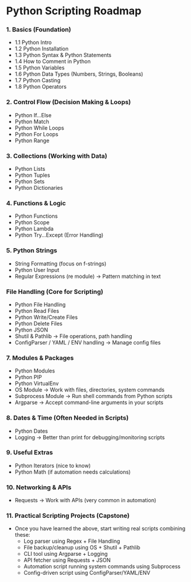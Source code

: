 # Python Scripting Roadmap

### 1. Basics (Foundation)
* 1.1 Python Intro 
* 1.2 Python Installation
* 1.3 Python Syntax & Python Statements
* 1.4 How to Comment in Python
* 1.5 Python Variables
* 1.6 Python Data Types (Numbers, Strings, Booleans)
* 1.7 Python Casting
* 1.8 Python Operators

### 2. Control Flow (Decision Making & Loops)
* Python If...Else
* Python Match
* Python While Loops
* Python For Loops
* Python Range

### 3. Collections (Working with Data)
* Python Lists
* Python Tuples
* Python Sets
* Python Dictionaries

### 4. Functions & Logic
* Python Functions
* Python Scope
* Python Lambda
* Python Try...Except (Error Handling)

### 5. Python Strings
* String Formatting (focus on f-strings)
* Python User Input
* Regular Expressions (re module) → Pattern matching in text

### File Handling (Core for Scripting)
* Python File Handling
* Python Read Files
* Python Write/Create Files
* Python Delete Files
* Python JSON
* Shutil & Pathlib → File operations, path handling
* ConfigParser / YAML / ENV handling → Manage config files

### 7. Modules & Packages
* Python Modules
* Python PIP
* Python VirtualEnv
* OS Module → Work with files, directories, system commands
* Subprocess Module → Run shell commands from Python scripts
* Argparse → Accept command-line arguments in your scripts

### 8. Dates & Time (Often Needed in Scripts)
* Python Dates
* Logging → Better than print for debugging/monitoring scripts

### 9. Useful Extras
* Python Iterators (nice to know)
* Python Math (if automation needs calculations)

### 10. Networking & APIs
* Requests → Work with APIs (very common in automation)

### 11. Practical Scripting Projects (Capstone)
* Once you have learned the above, start writing real scripts combining these:
   * Log parser using Regex + File Handling
   * File backup/cleanup using OS + Shutil + Pathlib
   * CLI tool using Argparse + Logging
   * API fetcher using Requests + JSON
   * Automation script running system commands using Subprocess
   * Config-driven script using ConfigParser/YAML/ENV
